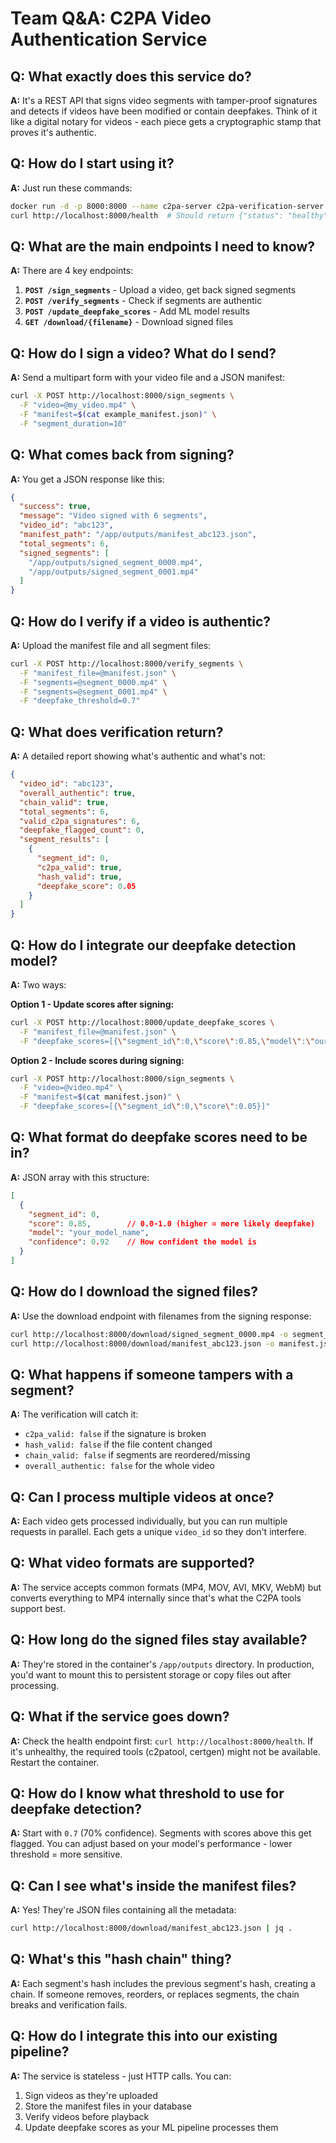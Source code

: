 # Team Q&A: C2PA Video Authentication Service

## **Q: What exactly does this service do?**
**A:** It's a REST API that signs video segments with tamper-proof signatures and detects if videos have been modified or contain deepfakes. Think of it like a digital notary for videos - each piece gets a cryptographic stamp that proves it's authentic.

## **Q: How do I start using it?**
**A:** Just run these commands:
```bash
docker run -d -p 8000:8000 --name c2pa-server c2pa-verification-server
curl http://localhost:8000/health  # Should return {"status": "healthy"}
```

## **Q: What are the main endpoints I need to know?**
**A:** There are 4 key endpoints:

1. **`POST /sign_segments`** - Upload a video, get back signed segments
2. **`POST /verify_segments`** - Check if segments are authentic  
3. **`POST /update_deepfake_scores`** - Add ML model results
4. **`GET /download/{filename}`** - Download signed files

## **Q: How do I sign a video? What do I send?**
**A:** Send a multipart form with your video file and a JSON manifest:
```bash
curl -X POST http://localhost:8000/sign_segments \
  -F "video=@my_video.mp4" \
  -F "manifest=$(cat example_manifest.json)" \
  -F "segment_duration=10"
```

## **Q: What comes back from signing?**
**A:** You get a JSON response like this:
```json
{
  "success": true,
  "message": "Video signed with 6 segments",
  "video_id": "abc123",
  "manifest_path": "/app/outputs/manifest_abc123.json",
  "total_segments": 6,
  "signed_segments": [
    "/app/outputs/signed_segment_0000.mp4",
    "/app/outputs/signed_segment_0001.mp4"
  ]
}
```

## **Q: How do I verify if a video is authentic?**
**A:** Upload the manifest file and all segment files:
```bash
curl -X POST http://localhost:8000/verify_segments \
  -F "manifest_file=@manifest.json" \
  -F "segments=@segment_0000.mp4" \
  -F "segments=@segment_0001.mp4" \
  -F "deepfake_threshold=0.7"
```

## **Q: What does verification return?**
**A:** A detailed report showing what's authentic and what's not:
```json
{
  "video_id": "abc123",
  "overall_authentic": true,
  "chain_valid": true,
  "total_segments": 6,
  "valid_c2pa_signatures": 6,
  "deepfake_flagged_count": 0,
  "segment_results": [
    {
      "segment_id": 0,
      "c2pa_valid": true,
      "hash_valid": true,
      "deepfake_score": 0.05
    }
  ]
}
```

## **Q: How do I integrate our deepfake detection model?**
**A:** Two ways:

**Option 1 - Update scores after signing:**
```bash
curl -X POST http://localhost:8000/update_deepfake_scores \
  -F "manifest_file=@manifest.json" \
  -F "deepfake_scores=[{\"segment_id\":0,\"score\":0.85,\"model\":\"our_model\"}]"
```

**Option 2 - Include scores during signing:**
```bash
curl -X POST http://localhost:8000/sign_segments \
  -F "video=@video.mp4" \
  -F "manifest=$(cat manifest.json)" \
  -F "deepfake_scores=[{\"segment_id\":0,\"score\":0.05}]"
```

## **Q: What format do deepfake scores need to be in?**
**A:** JSON array with this structure:
```json
[
  {
    "segment_id": 0,
    "score": 0.85,        // 0.0-1.0 (higher = more likely deepfake)
    "model": "your_model_name",
    "confidence": 0.92    // How confident the model is
  }
]
```

## **Q: How do I download the signed files?**
**A:** Use the download endpoint with filenames from the signing response:
```bash
curl http://localhost:8000/download/signed_segment_0000.mp4 -o segment_0000.mp4
curl http://localhost:8000/download/manifest_abc123.json -o manifest.json
```

## **Q: What happens if someone tampers with a segment?**
**A:** The verification will catch it:
- `c2pa_valid: false` if the signature is broken
- `hash_valid: false` if the file content changed
- `chain_valid: false` if segments are reordered/missing
- `overall_authentic: false` for the whole video

## **Q: Can I process multiple videos at once?**
**A:** Each video gets processed individually, but you can run multiple requests in parallel. Each gets a unique `video_id` so they don't interfere.

## **Q: What video formats are supported?**
**A:** The service accepts common formats (MP4, MOV, AVI, MKV, WebM) but converts everything to MP4 internally since that's what the C2PA tools support best.

## **Q: How long do the signed files stay available?**
**A:** They're stored in the container's `/app/outputs` directory. In production, you'd want to mount this to persistent storage or copy files out after processing.

## **Q: What if the service goes down?**
**A:** Check the health endpoint first: `curl http://localhost:8000/health`. If it's unhealthy, the required tools (c2patool, certgen) might not be available. Restart the container.

## **Q: How do I know what threshold to use for deepfake detection?**
**A:** Start with `0.7` (70% confidence). Segments with scores above this get flagged. You can adjust based on your model's performance - lower threshold = more sensitive.

## **Q: Can I see what's inside the manifest files?**
**A:** Yes! They're JSON files containing all the metadata:
```bash
curl http://localhost:8000/download/manifest_abc123.json | jq .
```

## **Q: What's this "hash chain" thing?**
**A:** Each segment's hash includes the previous segment's hash, creating a chain. If someone removes, reorders, or replaces segments, the chain breaks and verification fails.

## **Q: How do I integrate this into our existing pipeline?**
**A:** The service is stateless - just HTTP calls. You can:
1. Sign videos as they're uploaded
2. Store the manifest files in your database
3. Verify videos before playback
4. Update deepfake scores as your ML pipeline processes them